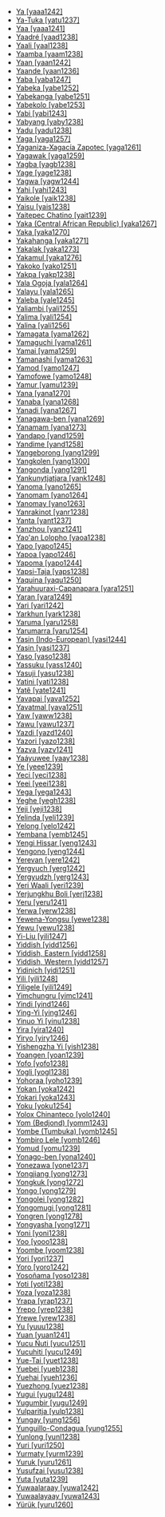 - [Ya [yaaa1242]](tree/atlanticcongo.atla1278/voltacongo.volt1241/benuecongo.benu1247/benuecongoplateau.benu1248/tarokoid.taro1265/kwankasur.kwan1287/vaghatyabijimlegeri.vagh1247/ya.yaaa1242/ya.yaaa1242.ini)
- [Ya-Tuka [yatu1237]](tree/austronesian.aust1307/nuclearaustronesian.nucl1752/malayopolynesian.mala1545/northernluzon.nort3238/mesocordilleran.meso1254/southcentralcordilleran.sout3211/southerncordilleran.sout2907/westsoutherncordilleran.west2550/nuclearsoutherncordilleran.nucl1542/kallahan.kall1244/keleyikallahan.kele1259/yatuka.yatu1237/yatuka.yatu1237.ini)
- [Yaa [yaaa1241]](tree/atlanticcongo.atla1278/voltacongo.volt1241/northvoltacongo.nort3149/adamawaubangi.adam1258/adamawa.adam1259/sambadurumumuyeyendang.samb1322/mumuyeyandang.mumu1249/mumuyeic.mumu1250/nuclearmumuye.nucl1240/yaa.yaaa1241/yaa.yaaa1241.ini)
- [Yaadré [yaad1238]](tree/atlanticcongo.atla1278/voltacongo.volt1241/northvoltacongo.nort3149/gur.gura1261/centralgur.cent2243/northerncentralgur.nort2777/bwamuotivolta.bwam1248/otivolta.otiv1239/nuclearotivolta.nucl1743/gurmayomotivoltaoccidental.gurm1247/westernotivolta.west2461/nuclearotivoltaoccidental.nucl1748/northwestotivolta.nort3234/mossifarefare.moss1237/mossic.moss1238/mossi.moss1236/yaadre.yaad1238/yaadre.yaad1238.ini)
- [Yaali [yaal1238]](tree/maban.maba1274/mabang.maba1275/mabamasalit.maba1276/nuclearmaba.nucl1441/kendeje.kend1253/yaali.yaal1238/yaali.yaal1238.ini)
- [Yaamba [yaam1238]](tree/atlanticcongo.atla1278/voltacongo.volt1241/benuecongo.benu1247/bantoid.bant1294/southernbantoid.sout3152/narrowbantu.narr1281/centralwesternbantu.cent2260/greaterbangintomba.grea1286/kelantomba.kela1261/tsingitsingi.tsin1240/mbole.mbol1247/yaamba.yaam1238/yaamba.yaam1238.ini)
- [Yaan [yaan1242]](tree/mande.mand1469/easternmande.east2697/southeasternmande.sout3140/gurotura.guro1245/gurodan.guro1246/guroyaoure.guro1247/yaoure.yaou1238/yaan.yaan1242/yaan.yaan1242.ini)
- [Yaande [yaan1236]](tree/atlanticcongo.atla1278/voltacongo.volt1241/northvoltacongo.nort3149/gur.gura1261/centralgur.cent2243/northerncentralgur.nort2777/bwamuotivolta.bwam1248/otivolta.otiv1239/nuclearotivolta.nucl1743/gurmayomotivoltaoccidental.gurm1247/westernotivolta.west2461/nuclearotivoltaoccidental.nucl1748/northwestotivolta.nort3234/mossifarefare.moss1237/mossic.moss1238/mossi.moss1236/yaande.yaan1236/yaande.yaan1236.ini)
- [Yaba [yaba1247]](tree/mande.mand1469/westernmande.west2780/samogosoninke.samo1308/duunbobo.duun1243/bobo.bobo1253/northernbobomadare.nort2819/yaba.yaba1247/yaba.yaba1247.ini)
- [Yabeka [yabe1252]](tree/atlanticcongo.atla1278/voltacongo.volt1241/benuecongo.benu1247/bantoid.bant1294/southernbantoid.sout3152/narrowbantu.narr1281/bantuab10b20b30.bant1295/yaundefanga70.yaun1239/ewondobebele.ewon1241/ewondo.ewon1239/yabeka.yabe1252/yabeka.yabe1252.ini)
- [Yabekanga [yabe1251]](tree/atlanticcongo.atla1278/voltacongo.volt1241/benuecongo.benu1247/bantoid.bant1294/southernbantoid.sout3152/narrowbantu.narr1281/bantuab10b20b30.bant1295/yaundefanga70.yaun1239/ewondobebele.ewon1241/ewondo.ewon1239/yabekanga.yabe1251/yabekanga.yabe1251.ini)
- [Yabekolo [yabe1253]](tree/atlanticcongo.atla1278/voltacongo.volt1241/benuecongo.benu1247/bantoid.bant1294/southernbantoid.sout3152/narrowbantu.narr1281/bantuab10b20b30.bant1295/yaundefanga70.yaun1239/ewondobebele.ewon1241/ewondo.ewon1239/yabekolo.yabe1253/yabekolo.yabe1253.ini)
- [Yabi [yabi1243]](tree/nucleartransnewguinea.nucl1709/paniailakes.pani1259/ekari.ekar1243/yabi.yabi1243/yabi.yabi1243.ini)
- [Yabyang [yaby1238]](tree/atlanticcongo.atla1278/voltacongo.volt1241/benuecongo.benu1247/bantoid.bant1294/southernbantoid.sout3152/narrowbantu.narr1281/bantuab10b20b30.bant1295/basaaa40.basa1283/basaabakoko.basa1289/bakoko.bako1249/yabyang.yaby1238/yabyang.yaby1238.ini)
- [Yadu [yadu1238]](tree/sinotibetan.sino1245/burmoqiangic.burm1265/naqiangic.naqi1236/qiangic.qian1263/qiang.qian1264/northernqiang.nort2722/yadu.yadu1238/yadu.yadu1238.ini)
- [Yaga [yaga1257]](tree/austronesian.aust1307/nuclearaustronesian.nucl1752/malayopolynesian.mala1545/northernluzon.nort3238/northeasternluzon.nort3187/dupaninanagta.dupa1235/yaga.yaga1257/yaga.yaga1257.ini)
- [Yaganiza-Xagacía Zapotec [yaga1261]](tree/otomanguean.otom1299/easternotomanguean.east2557/popolocazapotecan.popo1292/zapotecan.zapo1436/zapotec.zapo1437/corezapotec.core1259/northerncorezapotec.nort2987/cajonoszapotec.cajo1238/yaganizaxagaciazapotec.yaga1261/yaganizaxagaciazapotec.yaga1261.ini)
- [Yagawak [yaga1259]](tree/nucleartransnewguinea.nucl1709/finisterrehuon.fini1244/finisterresaruwaged.fini1245/wantoatic.want1251/wantoatawara.want1253/wantoat.want1252/yagawak.yaga1259/yagawak.yaga1259.ini)
- [Yagba [yagb1238]](tree/atlanticcongo.atla1278/voltacongo.volt1241/benuecongo.benu1247/defoid.defo1239/yoruboid.yoru1244/edekiri.edek1238/ede.edea1234/easternede.east2738/southeasternede.sout3186/nuclearyoruba.nucl1747/lucumiyoruba.lucu1239/yoruba.yoru1245/yagba.yagb1238/yagba.yagb1238.ini)
- [Yage [yage1238]](tree/sinotibetan.sino1245/sinitic.sini1245/northernchinese.nort3155/dungan.dung1253/yage.yage1238/yage.yage1238.ini)
- [Yagwa [yagw1244]](tree/afroasiatic.afro1255/chadic.chad1250/masa.masa1323/northmasa.nort3157/masagizeyzumaya.masa1324/masana.masa1322/westmasa.west2705/yagwa.yagw1244/yagwa.yagw1244.ini)
- [Yahi [yahi1243]](tree/yana.yana1271/yahi.yahi1243/yahi.yahi1243.ini)
- [Yaikole [yaik1238]](tree/atlanticcongo.atla1278/voltacongo.volt1241/benuecongo.benu1247/bantoid.bant1294/southernbantoid.sout3152/narrowbantu.narr1281/centralwesternbantu.cent2260/greaterbangintomba.grea1286/kelantomba.kela1261/tsingitsingi.tsin1240/mbole.mbol1247/yaikole.yaik1238/yaikole.yaik1238.ini)
- [Yaisu [yais1238]](tree/atlanticcongo.atla1278/voltacongo.volt1241/benuecongo.benu1247/bantoid.bant1294/southernbantoid.sout3152/narrowbantu.narr1281/centralwesternbantu.cent2260/greaterbangintomba.grea1286/kelantomba.kela1261/tsingitsingi.tsin1240/mbole.mbol1247/yaisu.yais1238/yaisu.yais1238.ini)
- [Yaitepec Chatino [yait1239]](tree/otomanguean.otom1299/easternotomanguean.east2557/popolocazapotecan.popo1292/zapotecan.zapo1436/chatino.chat1268/corechatino.core1263/coastalchatino.coas1314/easternchatino.east2736/westernhighlandchatino.west2644/yaitepecchatino.yait1239/yaitepecchatino.yait1239.ini)
- [Yaka (Central African Republic) [yaka1267]](tree/atlanticcongo.atla1278/voltacongo.volt1241/northvoltacongo.nort3149/adamawaubangi.adam1258/ubangi.uban1244/serengbakamba.sere1265/ngbakamba.ngba1291/ngbakaic.ngba1292/westernngbaka.west2836/monzombobaka.monz1252/bakagundi.baka1271/ganzi.ganz1247/yakacentralafricanrepublic.yaka1267/yakacentralafricanrepublic.yaka1267.ini)
- [Yaka [yaka1270]](tree/atlanticcongo.atla1278/voltacongo.volt1241/benuecongo.benu1247/bantoid.bant1294/southernbantoid.sout3152/narrowbantu.narr1281/centralwesternbantu.cent2260/kongoyakasukuhungan.kong1295/nuclearkongoyakasukuhungan.nucl1741/yakasuku.yaka1278/yakademocraticrepublicofcongo.yaka1269/yaka.yaka1270/yaka.yaka1270.ini)
- [Yakahanga [yaka1271]](tree/atlanticcongo.atla1278/voltacongo.volt1241/benuecongo.benu1247/bantoid.bant1294/southernbantoid.sout3152/narrowbantu.narr1281/eastbantu.east2731/northeastsavannabantu.nort3203/greatlakesbantu.grea1289/westnyanza.west2841/rutara.ruta1242/southrutara.sout3202/nyambo.nyam1277/yakahanga.yaka1271/yakahanga.yaka1271.ini)
- [Yakalak [yaka1273]](tree/atlanticcongo.atla1278/voltacongo.volt1241/benuecongo.benu1247/bantoid.bant1294/southernbantoid.sout3152/narrowbantu.narr1281/bantuab10b20b30.bant1295/basaaa40.basa1283/basaabakoko.basa1289/bakoko.bako1249/yakalak.yaka1273/yakalak.yaka1273.ini)
- [Yakamul [yaka1276]](tree/austronesian.aust1307/nuclearaustronesian.nucl1752/malayopolynesian.mala1545/centraleasternmalayopolynesian.cent2237/easternmalayopolynesian.east2712/oceanic.ocea1241/westernoceaniclinkage.west2818/northnewguinealinkage.nort3206/schouten.scho1242/siau.siau1243/sissanotumleo.siss1244/alitumleo.alit1234/kap.kapp1237/yakamul.yaka1276/yakamul.yaka1276.ini)
- [Yakoko [yako1251]](tree/atlanticcongo.atla1278/voltacongo.volt1241/northvoltacongo.nort3149/adamawaubangi.adam1258/adamawa.adam1259/sambadurumumuyeyendang.samb1322/mumuyeyandang.mumu1249/mumuyeic.mumu1250/nuclearmumuye.nucl1240/yakoko.yako1251/yakoko.yako1251.ini)
- [Yakpa [yakp1238]](tree/atlanticcongo.atla1278/voltacongo.volt1241/northvoltacongo.nort3149/adamawaubangi.adam1258/ubangi.uban1244/banda.band1341/centralbanda.cent2021/centralcore.cent2022/midsouthern.mids1242/midsouthernbanda.mids1243/yakpa.yakp1238/yakpa.yakp1238.ini)
- [Yala Ogoja [yala1264]](tree/atlanticcongo.atla1278/voltacongo.volt1241/benuecongo.benu1247/idomoid.idom1262/akweya.etul1244/etuloidoma.etul1246/nuclearidoma.nucl1732/yala.yala1263/yalaogoja.yala1264/yalaogoja.yala1264.ini)
- [Yalayu [yala1265]](tree/austronesian.aust1307/nuclearaustronesian.nucl1752/malayopolynesian.mala1545/centraleasternmalayopolynesian.cent2237/easternmalayopolynesian.east2712/oceanic.ocea1241/southernmelanesian.sout3173/newcaledonian.newc1243/extremenorthern.extr1244/nyalayu.nyal1256/nyalayu.nyal1254/yalayu.yala1265/yalayu.yala1265.ini)
- [Yaleba [yale1245]](tree/austronesian.aust1307/nuclearaustronesian.nucl1752/malayopolynesian.mala1545/centraleasternmalayopolynesian.cent2237/easternmalayopolynesian.east2712/oceanic.ocea1241/westernoceaniclinkage.west2818/papuantiplinkage.papu1253/nuclearpapuantiplinkage.nucl1744/northpapuanmainlanddentrecasteaux.nort2848/aretaupota.aret1241/taupotic.taup1241/tawala.tawa1275/yaleba.yale1245/yaleba.yale1245.ini)
- [Yaliambi [yali1255]](tree/atlanticcongo.atla1278/voltacongo.volt1241/benuecongo.benu1247/bantoid.bant1294/southernbantoid.sout3152/narrowbantu.narr1281/centralwesternbantu.cent2260/greaterbangintomba.grea1286/ngiri.ngir1248/unclassifiedngiri.unun9926/unclassifiedngiri.uncl1482/budjac36.budj1234/budza.budz1238/yaliambi.yali1255/yaliambi.yali1255.ini)
- [Yalima [yali1254]](tree/atlanticcongo.atla1278/voltacongo.volt1241/benuecongo.benu1247/bantoid.bant1294/southernbantoid.sout3152/narrowbantu.narr1281/centralwesternbantu.cent2260/greaterbangintomba.grea1286/kelantomba.kela1261/tsingitsingi.tsin1240/vieuxmongo.vieu1234/lomongo.lomo1242/mongoatlanticcongo.mong1338/yalima.yali1254/yalima.yali1254.ini)
- [Yalina [yali1256]](tree/otomanguean.otom1299/easternotomanguean.east2557/popolocazapotecan.popo1292/zapotecan.zapo1436/zapotec.zapo1437/corezapotec.core1259/northerncorezapotec.nort2987/zoogochozapotec.zoog1238/yalina.yali1256/yalina.yali1256.ini)
- [Yamagata [yama1262]](tree/japonic.japo1237/japanese.japa1256/japantaiwanjapanese.japa1258/nuclearjapanese.nucl1643/easternjapanese.east2526/tohoku.toho1244/southerntohoku.sout2953/yamagata.yama1262/yamagata.yama1262.ini)
- [Yamaguchi [yama1261]](tree/japonic.japo1237/japanese.japa1256/japantaiwanjapanese.japa1258/nuclearjapanese.nucl1643/westernjapanese.west2607/chugoku.chug1253/yamaguchi.yama1261/yamaguchi.yama1261.ini)
- [Yamai [yama1259]](tree/austronesian.aust1307/nuclearaustronesian.nucl1752/malayopolynesian.mala1545/centraleasternmalayopolynesian.cent2237/easternmalayopolynesian.east2712/oceanic.ocea1241/westernoceaniclinkage.west2818/northnewguinealinkage.nort3206/ngerovitiazlinkage.nger1241/vitiazlinkage.viti1243/belroinjinenaya.belr1234/bel.bell1262/astrolabe.astr1247/awadbing.awad1244/yamai.yama1259/yamai.yama1259.ini)
- [Yamanashi [yama1263]](tree/japonic.japo1237/japanese.japa1256/japantaiwanjapanese.japa1258/nuclearjapanese.nucl1643/easternjapanese.east2526/tokaitosan.toka1245/naganoyamanashishizuoka.naga1407/yamanashi.yama1263/yamanashi.yama1263.ini)
- [Yamod [yamo1247]](tree/centralsudanic.cent2225/sarabongobagirmi.sara1341/sbboccidental.sbbo1237/nuclearsbboccidental.nucl1719/saraic.sara1349/centralsara.cent2044/saracentrallogonechari.sara1346/bediondo.bedi1236/gor.gorr1238/yamod.yamo1247/yamod.yamo1247.ini)
- [Yamofowe [yamo1248]](tree/nucleartransnewguinea.nucl1709/kainantugoroka.kain1273/goroka.goro1272/nucleargoroka.nucl1760/nucleargoroka.nucl1756/siane.sian1257/yamofowe.yamo1248/yamofowe.yamo1248.ini)
- [Yamur [yamu1239]](tree/nucleartransnewguinea.nucl1709/centralandsouthnewguinea.cent2116/asmatkamoro.asma1256/kamoro.kamo1255/yamur.yamu1239/yamur.yamu1239.ini)
- [Yana [yana1270]](tree/atlanticcongo.atla1278/voltacongo.volt1241/northvoltacongo.nort3149/gur.gura1261/centralgur.cent2243/northerncentralgur.nort2777/bwamuotivolta.bwam1248/otivolta.otiv1239/nuclearotivolta.nucl1743/gurmayomotivoltaoccidental.gurm1247/westernotivolta.west2461/nuclearotivoltaoccidental.nucl1748/northwestotivolta.nort3234/mossifarefare.moss1237/mossic.moss1238/mossi.moss1236/yana.yana1270/yana.yana1270.ini)
- [Yanaba [yana1268]](tree/austronesian.aust1307/nuclearaustronesian.nucl1752/malayopolynesian.mala1545/centraleasternmalayopolynesian.cent2237/easternmalayopolynesian.east2712/oceanic.ocea1241/westernoceaniclinkage.west2818/papuantiplinkage.papu1253/peripheralpapuantip.peri1258/kilivilamisima.kili1270/kilivilic.kili1266/kilivilamuyuw.kili1271/muyuw.muyu1244/yanaba.yana1268/yanaba.yana1268.ini)
- [Yanadi [yana1267]](tree/dravidian.drav1251/southdravidian.sout3133/southdravidianii.sout3139/teluguic.telu1265/telugu.telu1262/yanadi.yana1267/yanadi.yana1267.ini)
- [Yanagawa-ben [yana1269]](tree/japonic.japo1237/japanese.japa1256/japantaiwanjapanese.japa1258/nuclearjapanese.nucl1643/kyushu.kyus1238/hichiku.hich1237/chikugoben.chik1252/yanagawaben.yana1269/yanagawaben.yana1269.ini)
- [Yanamam [yana1273]](tree/yanomam.yano1260/ninamyanomamyaroame.nina1239/yanomamyaroame.yano1266/yanomamiyanimamo.yano1267/yanomami.yano1262/yanamam.yana1273/yanamam.yana1273.ini)
- [Yandapo [yand1259]](tree/nucleartransnewguinea.nucl1709/engakewahuli.enga1254/engan.enga1251/enga.enga1252/yandapo.yand1259/yandapo.yand1259.ini)
- [Yandime [yand1258]](tree/nucleartransnewguinea.nucl1709/kainantugoroka.kain1273/goroka.goro1272/nucleargoroka.nucl1760/nucleargoroka.nucl1756/siane.sian1257/yandime.yand1258/yandime.yand1258.ini)
- [Yangeborong [yang1299]](tree/nucleartransnewguinea.nucl1709/finisterrehuon.fini1244/huon.huon1246/westernhuon.west2795/kosorongburummindik.koso1246/borong.boro1279/yangeborong.yang1299/yangeborong.yang1299.ini)
- [Yangkolen [yang1300]](tree/nucleartorricelli.nucl1708/urim.urim1252/yangkolen.yang1300/yangkolen.yang1300.ini)
- [Yangonda [yang1291]](tree/atlanticcongo.atla1278/voltacongo.volt1241/benuecongo.benu1247/bantoid.bant1294/southernbantoid.sout3152/narrowbantu.narr1281/centralwesternbantu.cent2260/greaterbangintomba.grea1286/kelantomba.kela1261/tsingitsingi.tsin1240/mbole.mbol1247/yangonda.yang1291/yangonda.yang1291.ini)
- [Yankunytjatjara [yank1248]](tree/pamanyungan.pama1250/desertnyungic.dese1234/wati.wati1241/pintupic.pint1254/nuclearpintupic.nucl1724/wangkatjatjarra.wang1300/tjarra.tjar1234/pitjantjatjara.pitj1243/yankunytjatjara.yank1248/yankunytjatjara.yank1248.ini)
- [Yanoma [yano1265]](tree/yanomam.yano1260/sanuma.sanu1240/yanoma.yano1265/yanoma.yano1265.ini)
- [Yanomam [yano1264]](tree/yanomam.yano1260/ninamyanomamyaroame.nina1239/yanomamyaroame.yano1266/yanomamiyanimamo.yano1267/yanomami.yano1262/yanomam.yano1264/yanomam.yano1264.ini)
- [Yanomay [yano1263]](tree/yanomam.yano1260/ninamyanomamyaroame.nina1239/yanomamyaroame.yano1266/yanomamiyanimamo.yano1267/yanomami.yano1262/yanomay.yano1263/yanomay.yano1263.ini)
- [Yanrakinot [yanr1238]](tree/chukotkokamchatkan.chuk1271/chukotian.chuk1272/chukchi.chuk1273/yanrakinot.yanr1238/yanrakinot.yanr1238.ini)
- [Yanta [yant1237]](tree/austronesian.aust1307/nuclearaustronesian.nucl1752/malayopolynesian.mala1545/centraleasternmalayopolynesian.cent2237/easternmalayopolynesian.east2712/oceanic.ocea1241/westernoceaniclinkage.west2818/northnewguinealinkage.nort3206/huongulf.huon1245/southhuongulf.sout2878/buang.buan1245/mumeng.mume1239/gorakor.gora1262/yanta.yant1237/yanta.yant1237.ini)
- [Yanzhou [yanz1241]](tree/sinotibetan.sino1245/sinitic.sini1245/northernchinese.nort3155/huizhouchinese.huiz1242/yanzhou.yanz1241/yanzhou.yanz1241.ini)
- [Yao'an Lolopho [yaoa1238]](tree/sinotibetan.sino1245/burmoqiangic.burm1265/loloburmese.lolo1265/loloish.lolo1267/nilikazhouish.nili1235/lisoid.liso1234/lipololopo.lipo1243/lolopo.lolo1259/yaoanlolopho.yaoa1238/yaoanlolopho.yaoa1238.ini)
- [Yapo [yapo1245]](tree/atlanticcongo.atla1278/voltacongo.volt1241/kru.krua1234/westernkru.west2485/grebo.greb1257/ivorian.ivor1240/pyekrumen.pyek1235/yapo.yapo1245/yapo.yapo1245.ini)
- [Yapoa [yapo1246]](tree/austronesian.aust1307/nuclearaustronesian.nucl1752/malayopolynesian.mala1545/centraleasternmalayopolynesian.cent2237/easternmalayopolynesian.east2712/oceanic.ocea1241/westernoceaniclinkage.west2818/papuantiplinkage.papu1253/nuclearpapuantiplinkage.nucl1744/northpapuanmainlanddentrecasteaux.nort2848/aretaupota.aret1241/taupotic.taup1241/wedau.weda1241/yapoa.yapo1246/yapoa.yapo1246.ini)
- [Yapoma [yapo1244]](tree/atlanticcongo.atla1278/voltacongo.volt1241/benuecongo.benu1247/bantoid.bant1294/southernbantoid.sout3152/narrowbantu.narr1281/bantuab10b20b30.bant1295/basaaa40.basa1283/basaabakoko.basa1289/bakoko.bako1249/yapoma.yapo1244/yapoma.yapo1244.ini)
- [Yapsi-Taja [yaps1238]](tree/tororya.toro1256/orya.orya1242/yapsitaja.yaps1238/yapsitaja.yaps1238.ini)
- [Yaquina [yaqu1250]](tree/alsea.alse1251/yaquina.yaqu1250/yaquina.yaqu1250.ini)
- [Yarahuuraxi-Capanapara [yara1251]](tree/guahibo.guah1252/guahibocuiva.guah1253/cuiba.cuib1242/yarahuuraxicapanapara.yara1251/yarahuuraxicapanapara.yara1251.ini)
- [Yaran [yara1249]](tree/uralic.ural1272/mari.mari1278/westernmari.west2392/yaran.yara1249/yaran.yara1249.ini)
- [Yari [yari1242]](tree/atlanticcongo.atla1278/voltacongo.volt1241/benuecongo.benu1247/bantoid.bant1294/southernbantoid.sout3152/narrowbantu.narr1281/centralwesternbantu.cent2260/kongoyakasukuhungan.kong1295/beembe.beem1239/yari.yari1242/yari.yari1242.ini)
- [Yarkhun [yark1238]](tree/indoeuropean.indo1319/indoiranian.indo1320/iranian.iran1269/easterniranian.east2704/southeasterniranian.sout3156/wakhi.wakh1245/yarkhun.yark1238/yarkhun.yark1238.ini)
- [Yaruma [yaru1258]](tree/nuclearmacroje.nucl1710/je.jeee1236/jesetentrional.jese1235/suya.suya1243/yaruma.yaru1258/yaruma.yaru1258.ini)
- [Yarumarra [yaru1254]](tree/pamanyungan.pama1250/karnic.karn1253/ngura.ngur1261/yarumarra.yaru1254/yarumarra.yaru1254.ini)
- [Yasin (Indo-European) [yasi1244]](tree/indoeuropean.indo1319/indoiranian.indo1320/iranian.iran1269/easterniranian.east2704/southeasterniranian.sout3156/wakhi.wakh1245/yasinindoeuropean.yasi1244/yasinindoeuropean.yasi1244.ini)
- [Yasin [yasi1237]](tree/burushaski.buru1296/yasin.yasi1237/yasin.yasi1237.ini)
- [Yaso [yaso1238]](tree/gumuz.gumu1244/yaso.yaso1238/yaso.yaso1238.ini)
- [Yassuku [yass1240]](tree/atlanticcongo.atla1278/voltacongo.volt1241/benuecongo.benu1247/bantoid.bant1294/southernbantoid.sout3152/narrowbantu.narr1281/bantuab10b20b30.bant1295/basaaa40.basa1283/basaabakoko.basa1289/bakoko.bako1249/yassuku.yass1240/yassuku.yass1240.ini)
- [Yasuji [yasu1238]](tree/indoeuropean.indo1319/indoiranian.indo1320/iranian.iran1269/westerniranian.west2794/southwesterniranian.sout3157/luricdezfulic.luri1257/luric.luri1252/southernluri.sout2647/yasuji.yasu1238/yasuji.yasu1238.ini)
- [Yatini [yati1238]](tree/atlanticcongo.atla1278/voltacongo.volt1241/northvoltacongo.nort3149/gur.gura1261/centralgur.cent2243/southerncentralgur.sout3164/grusi.grus1239/northerngrusi.nort2782/nunakasem.nuna1234/nuni.nuni1253/southernnuni.sout2795/yatini.yati1238/yatini.yati1238.ini)
- [Yatê [yate1241]](tree/fulnio.fuln1247/yate.yate1241/yate.yate1241.ini)
- [Yavapai [yava1252]](tree/cochimiyuman.coch1271/yuman.yuma1250/generalyuman.gene1244/riveryuman.rive1260/havasupaiwalapaiyavapai.hava1248/yavapai.yava1252/yavapai.yava1252.ini)
- [Yavatmal [yava1251]](tree/dravidian.drav1251/southdravidian.sout3133/southdravidianii.sout3139/gondi.gond1265/northwestgondi.nort3258/northerngondi.nort2702/yavatmal.yava1251/yavatmal.yava1251.ini)
- [Yaw [yaww1238]](tree/sinotibetan.sino1245/burmoqiangic.burm1265/loloburmese.lolo1265/burmish.burm1266/southernburmish.sout3159/nuclearsouthernburmish.nucl1730/oldmodernburmese.oldm1246/nuclearburmese.nucl1310/yaw.yaww1238/yaw.yaww1238.ini)
- [Yawu [yawu1237]](tree/sepik.sepi1257/sepiktama.sepi1256/mayopasi.mayo1278/yessanmayo.yess1239/yawu.yawu1237/yawu.yawu1237.ini)
- [Yazdi [yazd1240]](tree/indoeuropean.indo1319/indoiranian.indo1320/iranian.iran1269/westerniranian.west2794/southwesterniranian.sout3157/farsiccaucasiantat.fars1254/farsic.fars1255/westernfarsi.west2369/yazdi.yazd1240/yazdi.yazd1240.ini)
- [Yazori [yazo1238]](tree/atlanticcongo.atla1278/voltacongo.volt1241/northvoltacongo.nort3149/gur.gura1261/centralgur.cent2243/northerncentralgur.nort2777/bwamuotivolta.bwam1248/otivolta.otiv1239/nuclearotivolta.nucl1743/gurmayomotivoltaoccidental.gurm1247/westernotivolta.west2461/nuclearotivoltaoccidental.nucl1748/southeastwesternotivolta.sout3205/kamarahanga.kama1375/hanga.hang1258/northernhanga.nort2781/yazori.yazo1238/yazori.yazo1238.ini)
- [Yazva [yazv1241]](tree/uralic.ural1272/permian.perm1256/komi.komi1267/komizyrian.komi1268/yazva.yazv1241/yazva.yazv1241.ini)
- [Yaáyuwee [yaay1238]](tree/atlanticcongo.atla1278/voltacongo.volt1241/northvoltacongo.nort3149/gbayamanzangbaka.gbay1279/gbayameridionaloccidental.gbay1282/northwestgbaya.nort2775/yaayuwee.yaay1238/yaayuwee.yaay1238.ini)
- [Ye [yeee1239]](tree/austroasiatic.aust1305/monic.moni1258/mon.monn1252/ye.yeee1239/ye.yeee1239.ini)
- [Yeci [yeci1238]](tree/atlanticcongo.atla1278/voltacongo.volt1241/benuecongo.benu1247/bantoid.bant1294/southernbantoid.sout3152/narrowbantu.narr1281/centralwesternbantu.cent2260/njila.njil1234/northernnjila.nort3257/mbalaholusondik10.mbal1259/holuk10.holu1246/holu.holu1245/yeci.yeci1238/yeci.yeci1238.ini)
- [Yeei [yeei1238]](tree/atlanticcongo.atla1278/voltacongo.volt1241/benuecongo.benu1247/bantoid.bant1294/southernbantoid.sout3152/narrowbantu.narr1281/centralwesternbantu.cent2260/yanzib80.yanz1243/kwiluumlaut.kwil1235/yansmpurntsambaan.yans1240/yansi.yans1239/yeei.yeei1238/yeei.yeei1238.ini)
- [Yega [yega1243]](tree/nucleartransnewguinea.nucl1709/greaterbinanderean.bina1276/binanderean.bina1279/nuclearbinanderean.nucl1603/southbinandere.sout2934/coastalbinandere.coas1297/ewagenotu.ewag1241/yega.yega1243/yega.yega1243.ini)
- [Yeghe [yegh1238]](tree/atlanticcongo.atla1278/voltacongo.volt1241/benuecongo.benu1247/deltacross.delt1251/ogonoid.ogon1240/eastogonoid.east2401/taikana.taik1252/khana.khan1278/yeghe.yegh1238/yeghe.yegh1238.ini)
- [Yeji [yeji1238]](tree/atlanticcongo.atla1278/voltacongo.volt1241/kwavoltacongo.kwav1236/nyo.nyoa1234/potoutano.poto1254/tano.tano1248/guang.guan1278/northguang.nort3204/otinorthguang.otin1234/riverotinorthguang.rive1262/chumburung.chum1261/yeji.yeji1238/yeji.yeji1238.ini)
- [Yelinda [yeli1239]](tree/atlanticcongo.atla1278/voltacongo.volt1241/benuecongo.benu1247/bantoid.bant1294/southernbantoid.sout3152/narrowbantu.narr1281/bantuab10b20b30.bant1295/yaundefanga70.yaun1239/bulucameroon.bulu1251/yelinda.yeli1239/yelinda.yeli1239.ini)
- [Yelong [yelo1242]](tree/sinotibetan.sino1245/burmoqiangic.burm1265/naqiangic.naqi1236/qiangic.qian1263/rgyalrongic.rgya1241/khroskyabs.guan1266/yelong.yelo1242/yelong.yelo1242.ini)
- [Yembana [yemb1245]](tree/atlanticcongo.atla1278/voltacongo.volt1241/benuecongo.benu1247/bantoid.bant1294/southernbantoid.sout3152/narrowbantu.narr1281/bantuab10b20b30.bant1295/yaundefanga70.yaun1239/bulucameroon.bulu1251/yembana.yemb1245/yembana.yemb1245.ini)
- [Yengi Hissar [yeng1243]](tree/turkic.turk1311/commonturkic.comm1245/oghuzkipchakuyghur.oghu1246/uyghur.uygh1240/uighur.uigh1240/yengihissar.yeng1243/yengihissar.yeng1243.ini)
- [Yengono [yeng1244]](tree/atlanticcongo.atla1278/voltacongo.volt1241/benuecongo.benu1247/bantoid.bant1294/southernbantoid.sout3152/narrowbantu.narr1281/bantuab10b20b30.bant1295/yaundefanga70.yaun1239/bulucameroon.bulu1251/yengono.yeng1244/yengono.yeng1244.ini)
- [Yerevan [yere1242]](tree/turkic.turk1311/commonturkic.comm1245/oghuzkipchakuyghur.oghu1246/oghuz.oghu1243/westoghuz.west2406/azerbaijani.azer1255/northazerbaijani.nort2697/yerevan.yere1242/yerevan.yere1242.ini)
- [Yergyuch [yerg1242]](tree/nakhdaghestanian.nakh1245/daghestanian.dagh1238/lezgic.lezg1248/nuclearlezgic.nucl1321/southlezgic.sout2753/budukh.budu1248/yergyuch.yerg1242/yergyuch.yerg1242.ini)
- [Yergyudzh [yerg1243]](tree/nakhdaghestanian.nakh1245/daghestanian.dagh1238/lezgic.lezg1248/nuclearlezgic.nucl1321/southlezgic.sout2753/kryz.kryt1240/yergyudzh.yerg1243/yergyudzh.yerg1243.ini)
- [Yeri Waali [yeri1239]](tree/atlanticcongo.atla1278/voltacongo.volt1241/northvoltacongo.nort3149/gur.gura1261/centralgur.cent2243/northerncentralgur.nort2777/bwamuotivolta.bwam1248/otivolta.otiv1239/nuclearotivolta.nucl1743/gurmayomotivoltaoccidental.gurm1247/westernotivolta.west2461/nuclearotivoltaoccidental.nucl1748/northwestotivolta.nort3234/safalibadagaare.safa1246/dagaaric.daga1276/centralsouthdagaric.cent2291/southdagaric.sout3209/walighana.wali1263/yeriwaali.yeri1239/yeriwaali.yeri1239.ini)
- [Yerjungkhu Boli [yerj1238]](tree/sinotibetan.sino1245/bodic.bodi1256/tibetokanauri.tibe1275/easterntibetokanauri.east2777/pithauragarh.pith1234/darmabyangsichaudangsi.darm1241/darmabyangsi.darm1242/byangsi.byan1241/yerjungkhuboli.yerj1238/yerjungkhuboli.yerj1238.ini)
- [Yeru [yeru1241]](tree/atlanticcongo.atla1278/voltacongo.volt1241/northvoltacongo.nort3149/adamawaubangi.adam1258/adamawa.adam1259/sambadurumumuyeyendang.samb1322/sambaduru.samb1323/vokodowayo.voko1241/veredowayo.vere1248/veregimme.vere1249/vere.vere1250/komandera.koma1266/yeru.yeru1241/yeru.yeru1241.ini)
- [Yerwa [yerw1238]](tree/saharan.saha1256/westernsaharan.west2505/kanuri.kanu1279/kanuric.kanu1281/centralkanuri.cent2050/yerwa.yerw1238/yerwa.yerw1238.ini)
- [Yewena-Yongsu [yewe1238]](tree/sentani.sent1261/nuclearsentani.nucl1631/tabla.tabl1243/yewenayongsu.yewe1238/yewenayongsu.yewe1238.ini)
- [Yewu [yewu1238]](tree/atlanticcongo.atla1278/voltacongo.volt1241/benuecongo.benu1247/bantoid.bant1294/southernbantoid.sout3152/narrowbantu.narr1281/ababuan.abab1240/oldbomokandian.oldb1234/middlebomokandian.midd1348/latebomokandian.late1250/pagabeteic.paga1238/bwa.bwaa1238/yewu.yewu1238/yewu.yewu1238.ini)
- [Yi-Liu [yili1247]](tree/sinotibetan.sino1245/sinitic.sini1245/centralchinese.cent2008/ganchinese.ganc1239/yiliu.yili1247/yiliu.yili1247.ini)
- [Yiddish [yidd1256]](tree/indoeuropean.indo1319/germanic.germ1287/northwestgermanic.nort3152/westgermanic.west2793/franconian.fran1268/highfranconian.high1287/frankish.fran1264/rhinefranconian.rhin1244/rhinefranconianmiddlehighgerman.rhin1245/yiddish.yidd1256/yiddish.yidd1256.ini)
- [Yiddish, Eastern [yidd1258]](tree/indoeuropean.indo1319/germanic.germ1287/northwestgermanic.nort3152/westgermanic.west2793/franconian.fran1268/highfranconian.high1287/frankish.fran1264/rhinefranconian.rhin1244/rhinefranconianmiddlehighgerman.rhin1245/yiddish.yidd1256/yiddisheastern.yidd1258/yiddisheastern.yidd1258.ini)
- [Yiddish, Western [yidd1257]](tree/indoeuropean.indo1319/germanic.germ1287/northwestgermanic.nort3152/westgermanic.west2793/franconian.fran1268/highfranconian.high1287/frankish.fran1264/rhinefranconian.rhin1244/rhinefranconianmiddlehighgerman.rhin1245/yiddish.yidd1256/yiddishwestern.yidd1257/yiddishwestern.yidd1257.ini)
- [Yidinich [yidi1251]](tree/surmic.surm1244/southsurmic.sout2836/southeastsurmic.sout2837/kwegu.kweg1241/yidinich.yidi1251/yidinich.yidi1251.ini)
- [Yili [yili1248]](tree/atlanticcongo.atla1278/voltacongo.volt1241/northvoltacongo.nort3149/gur.gura1261/centralgur.cent2243/wajajen.waja1258/tulawaja.tula1250/tulaic.tula1251/nucleartulaic.nucl1371/tula.tula1252/yili.yili1248/yili.yili1248.ini)
- [Yiligele [yili1249]](tree/mande.mand1469/easternmande.east2697/southeasternmande.sout3140/gurotura.guro1245/gurodan.guro1246/dantoura.dant1235/touragoo.tour1245/touracotedivoire.tour1242/yiligele.yili1249/yiligele.yili1249.ini)
- [Yimchungru [yimc1241]](tree/sinotibetan.sino1245/kukichinnaga.kuki1245/naga.naga1409/angamiao.anga1312/aoic.aoic1235/yimchingric.yimc1239/yimchungrunaga.yimc1240/southern.sout2731/yimchungru.yimc1241/yimchungru.yimc1241.ini)
- [Yindi [yind1246]](tree/sinotibetan.sino1245/kukichinnaga.kuki1245/kukichin.kuki1246/peripheralkukichin.peri1260/southperipheralkukichin.sout3160/paletwa.pale1263/khumichin.khum1248/yindi.yind1246/yindi.yind1246.ini)
- [Ying-Yi [ying1246]](tree/sinotibetan.sino1245/sinitic.sini1245/centralchinese.cent2008/ganchinese.ganc1239/yingyi.ying1246/yingyi.ying1246.ini)
- [Yinuo Yi [yinu1238]](tree/sinotibetan.sino1245/burmoqiangic.burm1265/loloburmese.lolo1265/loloish.lolo1267/nilikazhouish.nili1235/southeasternngwi.sout3212/nisoid.niso1234/nuclearnisoid.nucl1739/nasunosu.nasu1236/sichuanyi.sich1238/yinuoyi.yinu1238/yinuoyi.yinu1238.ini)
- [Yira [yira1240]](tree/atlanticcongo.atla1278/voltacongo.volt1241/benuecongo.benu1247/bantoid.bant1294/southernbantoid.sout3152/narrowbantu.narr1281/eastbantu.east2731/northeastsavannabantu.nort3203/greatlakesbantu.grea1289/westernlakesbantu.west2842/konzoj40.konz1238/nande.nand1264/yira.yira1240/yira.yira1240.ini)
- [Yiryo [yiry1246]](tree/centralsudanic.cent2225/sarabongobagirmi.sara1341/sbboccidental.sbbo1237/nuclearsbboccidental.nucl1719/saraic.sara1349/bagirmic.bagi1248/moromjayanaba.moro1296/nababerakou.naba1258/berakou.bera1261/yiryo.yiry1246/yiryo.yiry1246.ini)
- [Yishengzha Yi [yish1238]](tree/sinotibetan.sino1245/burmoqiangic.burm1265/loloburmese.lolo1265/loloish.lolo1267/nilikazhouish.nili1235/southeasternngwi.sout3212/nisoid.niso1234/nuclearnisoid.nucl1739/nasunosu.nasu1236/sichuanyi.sich1238/yishengzhayi.yish1238/yishengzhayi.yish1238.ini)
- [Yoangen [yoan1239]](tree/nucleartransnewguinea.nucl1709/finisterrehuon.fini1244/huon.huon1246/easternhuon.east2705/kubepapuanewguinea.kube1244/yoangen.yoan1239/yoangen.yoan1239.ini)
- [Yofo [yofo1238]](tree/bookkeeping.book1242/yendang.yend1240/yofo.yofo1238/yofo.yofo1238.ini)
- [Yogli [yogl1238]](tree/sinotibetan.sino1245/brahmaputran.brah1260/konyak.kony1246/konyakii.kony1249/tasenaga.tase1235/yogli.yogl1238/yogli.yogl1238.ini)
- [Yohoraa [yoho1239]](tree/tucanoan.tuca1253/easterntucanoan.east2698/easterneasterntucanoan.east2702/easterneasterntucanoani.east2707/tucano.tuca1252/yohoraa.yoho1239/yohoraa.yoho1239.ini)
- [Yokan [yoka1242]](tree/uralic.ural1272/saami.saam1281/easternsaami.east2324/mainlandeasternsaami.main1280/skoltsami.skol1241/yokan.yoka1242/yokan.yoka1242.ini)
- [Yokari [yoka1243]](tree/sentani.sent1261/nuclearsentani.nucl1631/tabla.tabl1243/yokari.yoka1243/yokari.yoka1243.ini)
- [Yoku [yoku1254]](tree/austronesian.aust1307/nuclearaustronesian.nucl1752/malayopolynesian.mala1545/centraleasternmalayopolynesian.cent2237/easternmalayopolynesian.east2712/oceanic.ocea1241/southernmelanesian.sout3173/southvanuatu.sout2868/erromanga.erro1239/sie.siee1239/yoku.yoku1254/yoku.yoku1254.ini)
- [Yolox Chinanteco [yolo1240]](tree/otomanguean.otom1299/westernotomanguean.west2783/otopamechinantecan.otop1241/chinantecan.chin1484/chinantecgroupv.chin1488/quiotepecchinantec.quio1240/yoloxchinanteco.yolo1240/yoloxchinanteco.yolo1240.ini)
- [Yom (Bedjond) [yomm1243]](tree/centralsudanic.cent2225/sarabongobagirmi.sara1341/sbboccidental.sbbo1237/nuclearsbboccidental.nucl1719/saraic.sara1349/centralsara.cent2044/saracentrallogonechari.sara1346/bediondo.bedi1236/bedjond.bedj1245/yombedjond.yomm1243/yombedjond.yomm1243.ini)
- [Yombe (Tumbuka) [yomb1245]](tree/atlanticcongo.atla1278/voltacongo.volt1241/benuecongo.benu1247/bantoid.bant1294/southernbantoid.sout3152/narrowbantu.narr1281/eastbantu.east2731/bwilebemba.bwil1246/sabi.sabi1248/tumbukasenga.tumb1251/tumbukic.tumb1252/tumbuka.tumb1250/yombetumbuka.yomb1245/yombetumbuka.yomb1245.ini)
- [Yombiro Lele [yomb1246]](tree/mande.mand1469/westernmande.west2780/mandingkpelle.mand1431/centralmande.cent2047/mandingjogo.mand1432/mandingvai.mand1433/mandingmokole.mand1434/nuclearmokole.nucl1445/leleguinea.lele1266/yombirolele.yomb1246/yombirolele.yomb1246.ini)
- [Yomud [yomu1239]](tree/turkic.turk1311/commonturkic.comm1245/oghuzkipchakuyghur.oghu1246/oghuz.oghu1243/eastoghuz.east2334/turkmen.turk1304/yomud.yomu1239/yomud.yomu1239.ini)
- [Yonago-ben [yona1240]](tree/japonic.japo1237/japanese.japa1256/japantaiwanjapanese.japa1258/nuclearjapanese.nucl1643/westernjapanese.west2607/umpaku.umpa1238/yonagoben.yona1240/yonagoben.yona1240.ini)
- [Yonezawa [yone1237]](tree/japonic.japo1237/japanese.japa1256/japantaiwanjapanese.japa1258/nuclearjapanese.nucl1643/easternjapanese.east2526/tohoku.toho1244/southerntohoku.sout2953/yonezawa.yone1237/yonezawa.yone1237.ini)
- [Yongjiang [yong1273]](tree/sinotibetan.sino1245/sinitic.sini1245/centralchinese.cent2008/wuchinese.wuch1236/taihu.taih1244/yongjiang.yong1273/yongjiang.yong1273.ini)
- [Yongkuk [yong1272]](tree/sinotibetan.sino1245/brahmaputran.brah1260/konyak.kony1246/konyakii.kony1249/tasenaga.tase1235/yongkuk.yong1272/yongkuk.yong1272.ini)
- [Yongo [yong1279]](tree/atlanticcongo.atla1278/voltacongo.volt1241/benuecongo.benu1247/bantoid.bant1294/southernbantoid.sout3152/narrowbantu.narr1281/centralwesternbantu.cent2260/njila.njil1234/northernnjila.nort3257/mbalaholusondik10.mbal1259/holuk10.holu1246/pheendekwezo.phee1234/mbangala.mban1264/yongo.yong1279/yongo.yong1279.ini)
- [Yongolei [yong1282]](tree/goilalan.goil1242/biangai.bian1252/yongolei.yong1282/yongolei.yong1282.ini)
- [Yongomugi [yong1281]](tree/nucleartransnewguinea.nucl1709/centraleastnewguineahighlands.cent2120/simbu.simb1258/nuclearsimbu.nucl1617/kumandomgunaa.kuma1279/kuman.kuma1280/yongomugi.yong1281/yongomugi.yong1281.ini)
- [Yongren [yong1278]](tree/taikadai.taik1256/kamtai.kamt1241/betai.beta1258/daic.daic1237/centralsouthwesterntai.cent2251/wenmasouthwesterntai.wenm1239/sapasouthwesterntai.sapa1255/southwesterntai.sout3184/southwesterntaip.sout2743/shantai.shan1276/northernshan.nort2739/tainua.tain1252/yongren.yong1278/yongren.yong1278.ini)
- [Yongyasha [yong1271]](tree/sinotibetan.sino1245/brahmaputran.brah1260/konyak.kony1246/konyaki.kony1247/phomnaga.phom1236/yongyasha.yong1271/yongyasha.yong1271.ini)
- [Yoni [yoni1238]](tree/atlanticcongo.atla1278/mel.mela1257/temnebaga.temn1245/timne.timn1235/yoni.yoni1238/yoni.yoni1238.ini)
- [Yoo [yooo1238]](tree/mande.mand1469/easternmande.east2697/southeasternmande.sout3140/gurotura.guro1245/gurodan.guro1246/guroyaoure.guro1247/yaoure.yaou1238/yoo.yooo1238/yoo.yooo1238.ini)
- [Yoombe [yoom1238]](tree/atlanticcongo.atla1278/voltacongo.volt1241/benuecongo.benu1247/bantoid.bant1294/southernbantoid.sout3152/narrowbantu.narr1281/centralwesternbantu.cent2260/sirab40.sira1268/lumbuic.lumb1251/bantuh1216c.bant1296/vili.vili1238/yoombe.yoom1238/yoombe.yoom1238.ini)
- [Yori [yori1237]](tree/austronesian.aust1307/nuclearaustronesian.nucl1752/malayopolynesian.mala1545/centraleasternmalayopolynesian.cent2237/easternmalayopolynesian.east2712/oceanic.ocea1241/westernoceaniclinkage.west2818/northnewguinealinkage.nort3206/ngerovitiazlinkage.nger1241/vitiazlinkage.viti1243/belroinjinenaya.belr1234/bel.bell1262/astrolabe.astr1247/awadbing.awad1244/yori.yori1237/yori.yori1237.ini)
- [Yoro [yoro1242]](tree/atlanticcongo.atla1278/voltacongo.volt1241/northvoltacongo.nort3149/adamawaubangi.adam1258/adamawa.adam1259/sambadurumumuyeyendang.samb1322/mumuyeyandang.mumu1249/mumuyeic.mumu1250/nuclearmumuye.nucl1240/yoro.yoro1242/yoro.yoro1242.ini)
- [Yosoñama [yoso1238]](tree/otomanguean.otom1299/easternotomanguean.east2557/amuzgomixtecan.amuz1253/mixtecan.mixt1422/mixteccuicatec.mixt1423/mixtec.mixt1427/westernaltamixtec.west2824/northerntlaxiacomixtec.nort2985/yosonama.yoso1238/yosonama.yoso1238.ini)
- [Yoti [yoti1238]](tree/bookkeeping.book1242/yendang.yend1240/yoti.yoti1238/yoti.yoti1238.ini)
- [Yoza [yoza1238]](tree/atlanticcongo.atla1278/voltacongo.volt1241/benuecongo.benu1247/bantoid.bant1294/southernbantoid.sout3152/narrowbantu.narr1281/eastbantu.east2731/northeastsavannabantu.nort3203/greatlakesbantu.grea1289/westnyanza.west2841/rutara.ruta1242/southrutara.sout3202/haya.haya1250/yoza.yoza1238/yoza.yoza1238.ini)
- [Yrapa [yrap1237]](tree/cariban.cari1283/oponyukpan.yukp1242/yukpan.yukp1243/yukpa.yukp1241/yrapa.yrap1237/yrapa.yrap1237.ini)
- [Yrepo [yrep1238]](tree/atlanticcongo.atla1278/voltacongo.volt1241/kru.krua1234/westernkru.west2485/grebo.greb1257/ivorian.ivor1240/tepoplapo.tepo1241/tepokrumen.tepo1239/yrepo.yrep1238/yrepo.yrep1238.ini)
- [Yrewe [yrew1238]](tree/atlanticcongo.atla1278/voltacongo.volt1241/kru.krua1234/westernkru.west2485/grebo.greb1257/ivorian.ivor1240/pyekrumen.pyek1235/yrewe.yrew1238/yrewe.yrew1238.ini)
- [Yu [yuuu1238]](tree/atlanticcongo.atla1278/northcentralatlantic.nort3146/centralatlantic.cent2230/bak.bakk1238/manjakupapel.manj1250/mandjak.mand1419/yu.yuuu1238/yu.yuuu1238.ini)
- [Yuan [yuan1241]](tree/austroasiatic.aust1305/khmuic.khmu1236/khmu.khmu1255/khmu.khmu1256/yuan.yuan1241/yuan.yuan1241.ini)
- [Yucu Ñuti [yucu1251]](tree/otomanguean.otom1299/easternotomanguean.east2557/amuzgomixtecan.amuz1253/mixtecan.mixt1422/mixteccuicatec.mixt1423/mixtec.mixt1427/tezoatlanmixtec.tezo1238/yucunuti.yucu1251/yucunuti.yucu1251.ini)
- [Yucuhiti [yucu1249]](tree/otomanguean.otom1299/easternotomanguean.east2557/amuzgomixtecan.amuz1253/mixtecan.mixt1422/mixteccuicatec.mixt1423/mixtec.mixt1427/westernaltamixtec.west2824/southwesterntlaxiacomixtec.sout3000/yucuhiti.yucu1249/yucuhiti.yucu1249.ini)
- [Yue-Tai [yuet1238]](tree/sinotibetan.sino1245/sinitic.sini1245/southchinese.sout2740/hakkachinese.hakk1236/yuetai.yuet1238/yuetai.yuet1238.ini)
- [Yuebei [yueb1238]](tree/sinotibetan.sino1245/sinitic.sini1245/southchinese.sout2740/hakkachinese.hakk1236/yuebei.yueb1238/yuebei.yueb1238.ini)
- [Yuehai [yueh1236]](tree/sinotibetan.sino1245/sinitic.sini1245/southchinese.sout2740/yuechinese.yuec1235/yuehai.yueh1236/yuehai.yueh1236.ini)
- [Yuezhong [yuez1238]](tree/sinotibetan.sino1245/sinitic.sini1245/southchinese.sout2740/hakkachinese.hakk1236/yuezhong.yuez1238/yuezhong.yuez1238.ini)
- [Yugui [yugu1248]](tree/sinotibetan.sino1245/sinitic.sini1245/southchinese.sout2740/hakkachinese.hakk1236/yugui.yugu1248/yugui.yugu1248.ini)
- [Yugumbir [yugu1249]](tree/pamanyungan.pama1250/southeasternpamanyungan.sout3135/newsouthwalespamanyungan.news1235/bandjalangic.band1357/bandjalang.band1339/yugumbir.yugu1249/yugumbir.yugu1249.ini)
- [Yulparitja [yulp1238]](tree/pamanyungan.pama1250/desertnyungic.dese1234/wati.wati1241/martuwangkic.mart1257/warnmanwangka.warn1245/martuwangka.mart1256/yulparitja.yulp1238/yulparitja.yulp1238.ini)
- [Yungay [yung1256]](tree/quechuan.quec1387/quechuai.quec1386/centralquechuai.cent2141/huaylay.huay1239/huaylasancashquechua.huay1240/yungay.yung1256/yungay.yung1256.ini)
- [Yunguillo-Condagua [yung1255]](tree/quechuan.quec1387/quechuaii.quec1388/quechuaiib.quec1384/colombiaecuadorquechuaiib.colo1257/inganquechuaiib.inga1251/jungleinga.jung1240/yunguillocondagua.yung1255/yunguillocondagua.yung1255.ini)
- [Yunlong [yunl1238]](tree/sinotibetan.sino1245/macrobai.macr1275/caijiabaic.caij1235/baic.baic1239/centralbai.cent2004/yunlong.yunl1238/yunlong.yunl1238.ini)
- [Yuri [yuri1250]](tree/nucleartransnewguinea.nucl1709/centraleastnewguineahighlands.cent2120/simbu.simb1258/nuclearsimbu.nucl1617/golinic.goli1246/golin.goli1247/yuri.yuri1250/yuri.yuri1250.ini)
- [Yurmaty [yurm1239]](tree/turkic.turk1311/commonturkic.comm1245/oghuzkipchakuyghur.oghu1246/oghuz.oghu1243/kipchak.kipc1239/northkipchak.nort2696/bashkir.bash1264/yurmaty.yurm1239/yurmaty.yurm1239.ini)
- [Yuruk [yuru1261]](tree/turkic.turk1311/commonturkic.comm1245/oghuzkipchakuyghur.oghu1246/oghuz.oghu1243/westoghuz.west2406/nuclearwestoghuz.nucl1762/balkangagauzturkish.balk1254/yuruk.yuru1261/yuruk.yuru1261.ini)
- [Yusufzai [yusu1238]](tree/indoeuropean.indo1319/indoiranian.indo1320/iranian.iran1269/easterniranian.east2704/southeasterniranian.sout3156/pashto.pash1269/nuclearpashto.nucl1276/northernpashto.nort2646/northeasternpashto.nort2648/yusufzai.yusu1238/yusufzai.yusu1238.ini)
- [Yuta [yuta1239]](tree/easterntransfly.east2503/wipi.wipi1242/yuta.yuta1239/yuta.yuta1239.ini)
- [Yuwaalaraay [yuwa1242]](tree/pamanyungan.pama1250/southeasternpamanyungan.sout3135/wiradhuric.wira1261/gamilaraay.gami1243/yuwaalaraay.yuwa1242/yuwaalaraay.yuwa1242.ini)
- [Yuwaalayaay [yuwa1243]](tree/pamanyungan.pama1250/southeasternpamanyungan.sout3135/wiradhuric.wira1261/gamilaraay.gami1243/yuwaalayaay.yuwa1243/yuwaalayaay.yuwa1243.ini)
- [Yürük [yuru1260]](tree/indoeuropean.indo1319/indoiranian.indo1320/indoaryan.indo1321/indoaryancentralzone.indo1322/domari.doma1258/yuruk.yuru1260/yuruk.yuru1260.ini)
